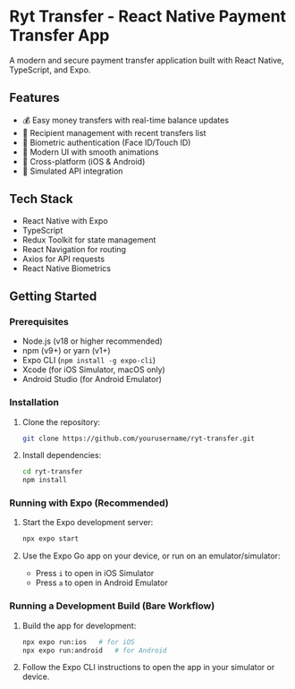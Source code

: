 # Ryt Transfer - React Native Payment Transfer App

A modern and secure payment transfer application built with React Native, TypeScript, and Expo.

## Features

- 💰 Easy money transfers with real-time balance updates
- 👥 Recipient management with recent transfers list
- 🔐 Biometric authentication (Face ID/Touch ID)
- 🎨 Modern UI with smooth animations
- 📱 Cross-platform (iOS & Android)
- 🔄 Simulated API integration

## Tech Stack

- React Native with Expo
- TypeScript
- Redux Toolkit for state management
- React Navigation for routing
- Axios for API requests
- React Native Biometrics

## Getting Started

### Prerequisites

- Node.js (v18 or higher recommended)
- npm (v9+) or yarn (v1+)
- Expo CLI (`npm install -g expo-cli`)
- Xcode (for iOS Simulator, macOS only)
- Android Studio (for Android Emulator)

### Installation

1. Clone the repository:

   ```bash
   git clone https://github.com/yourusername/ryt-transfer.git
   ```

2. Install dependencies:

   ```bash
   cd ryt-transfer
   npm install
   ```

### Running with Expo (Recommended)

1. Start the Expo development server:

   ```bash
   npx expo start
   ```

2. Use the Expo Go app on your device, or run on an emulator/simulator:
   - Press `i` to open in iOS Simulator
   - Press `a` to open in Android Emulator

### Running a Development Build (Bare Workflow)

1. Build the app for development:

   ```bash
   npx expo run:ios   # for iOS
   npx expo run:android   # for Android
   ```

2. Follow the Expo CLI instructions to open the app in your simulator or device.
